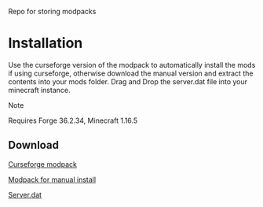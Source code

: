 Repo for storing modpacks

# Installation
Use the curseforge version of the modpack to automatically install the mods if using curseforge, otherwise download the manual version and extract the contents into your mods folder.
Drag and Drop the server.dat file into your minecraft instance.

> [!NOTE]
> Requires Forge 36.2.34, Minecraft 1.16.5

## Download

[Curseforge modpack](https://github.com/thedayal/minecraft-server-jars/raw/refs/heads/main/curseforge_pack.zip)

[Modpack for manual install](https://github.com/thedayal/minecraft-server-jars/raw/refs/heads/main/servers.dat)

[Server.dat](https://github.com/thedayal/minecraft-server-jars/raw/refs/heads/main/servers.dat)
